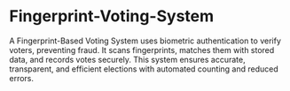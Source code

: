 # Fingerprint-Voting-System
A Fingerprint-Based Voting System uses biometric authentication to verify voters, preventing fraud. It scans fingerprints, matches them with stored data, and records votes securely. This system ensures accurate, transparent, and efficient elections with automated counting and reduced errors.
